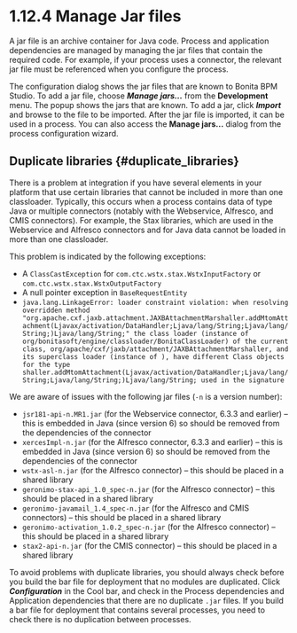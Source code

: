 
1.12.4 Manage Jar files
=======================

A jar file is an archive container for Java code. Process and application
dependencies are managed by managing the jar files that contain the required code.
For example, if your process uses a connector, the relevant jar file must be referenced
when you configure the process.

The configuration dialog shows the jar files that are known to Bonita BPM Studio. To add
a jar file, choose ***Manage jars...*** from the **Development** menu.
The popup shows the jars that are known. To add a jar, click ***Import*** and
browse to the file to be imported. After the jar file is imported, it can be used in a process.
You can also access the **Manage jars...** dialog from the process configuration wizard.

Duplicate libraries {#duplicate_libraries}
-------------------

There is a problem at integration if you have several elements in your platform that use certain libraries that cannot be included in more than one classloader.
Typically, this occurs when a process contains data of type Java or multiple connectors (notably with the Webservice, Alfresco, and CMIS connectors).
For example, the Stax libraries, which are used in the Webservice and Alfresco connectors and for Java data cannot be loaded in more than one classloader.

This problem is indicated by the following exceptions:

-   A `ClassCastException` for `com.ctc.wstx.stax.WstxInputFactory` or `com.ctc.wstx.stax.WstxOutputFactory`
-   A null pointer exception in `BaseRequestEntity`
-   `java.lang.LinkageError: loader constraint violation: when resolving overridden method "org.apache.cxf.jaxb.attachment.JAXBAttachmentMarshaller.addMtomAttachment(Ljavax/activation/DataHandler;Ljava/lang/String;Ljava/lang/String;)Ljava/lang/String;" the class loader (instance of org/bonitasoft/engine/classloader/BonitaClassLoader) of the current class, org/apache/cxf/jaxb/attachment/JAXBAttachmentMarshaller, and its superclass loader (instance of ), have different Class objects for the type shaller.addMtomAttachment(Ljavax/activation/DataHandler;Ljava/lang/String;Ljava/lang/String;)Ljava/lang/String; used in the signature`

We are aware of issues with the following jar files (`-n` is a version number):

-   `jsr181-api-n.MR1.jar` (for the Webservice connector, 6.3.3 and earlier) – this is embedded in Java (since version 6) so should be removed from the dependencies of the connector
-   `xercesImpl-n.jar` (for the Alfresco connector, 6.3.3 and earlier) – this is embedded in Java (since version 6) so should be removed from the dependencies of the connector
-   `wstx-asl-n.jar` (for the Alfresco connector) – this should be placed in a shared library
-   `geronimo-stax-api_1.0_spec-n.jar` (for the Alfresco connector) – this should be placed in a shared library
-   `geronimo-javamail_1.4_spec-n.jar` (for the Alfresco and CMIS connectors) – this should be placed in a shared library
-   `geronimo-activation_1.0.2_spec-n.jar` (for the Alfresco connector) – this should be placed in a shared library
-   `stax2-api-n.jar` (for the CMIS connector) – this should be placed in a shared library

To avoid problems with duplicate libraries, you should always check before you build the bar file for deployment that no modules are duplicated.
Click ***Configuration*** in the Cool bar, and check in the Process dependencies and Application dependencies that there are no duplicate `.jar` files.
If you build a bar file for deployment that contains several processes, you need to check there is no duplication between processes.

